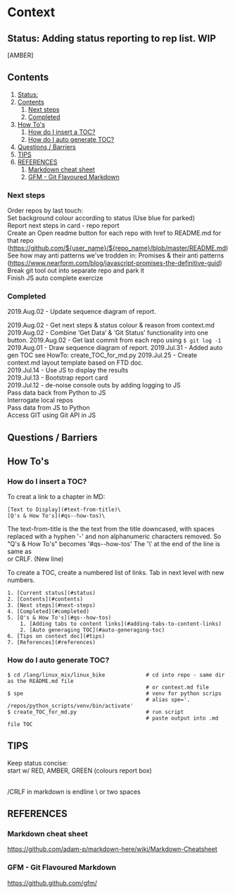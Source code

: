 # Context
## Status: Adding status reporting to rep list. WIP
[AMBER]

## Contents
1. [Status:](#status)
2. [Contents](#contents)
	1. [Next steps](#next-steps)
	2. [Completed](#completed)
3. [How To's](#how-tos)
	1. [How do I insert a TOC?](#how-do-i-insert-a-toc)
	2. [How do I auto generate TOC?](#how-do-i-auto-generate-toc)
4. [Questions / Barriers](#questions--barriers)
5. [TIPS](#tips)
6. [REFERENCES](#references)
	1. [Markdown cheat sheet](#markdown-cheat-sheet)
	2. [GFM - Git Flavoured Markdown](#gfm--git-flavoured-markdown)

### Next steps
Order repos by last touch:  
Set background colour according to status (Use blue for parked)  
Report next steps in card - repo report  
Create an Open readme  button for each repo with href to README.md for that repo  
(https://github.com/${user_name}/${repo_name}/blob/master/README.md)  
See how may anti patterns we've trodden in: Promises & their anti patterns  
(https://www.nearform.com/blog/javascript-promises-the-definitive-guid)   
Break git tool out into separate repo and park it  
Finish JS auto complete exercize  


### Completed
2019.Aug.02 - Update sequence diagram of report.

2019.Aug.02 - Get next steps & status colour & reason from context.md  
2019.Aug.02 - Combine ‘Get Data’ & ‘Git Status’ functionality into one button.
2019.Aug.02 - Get last commit from each repo using ```$ git log -1```  
2019.Aug.01 - Draw sequence diagram of report.
2019.Jul.31 - Added auto gen TOC see HowTo: create_TOC_for_md.py
2019.Jul.25 - Create context.md layout template based on FTD doc.  
2019.Jul.14 - Use JS to display the results  
2019.Jul.13 - Bootstrap report card  
2019.Jul.12 - de-noise console outs by adding logging to JS  
Pass data back from Python to JS  
Interrogate local repos  
Pass data from JS to Python  
Access GIT using Git API in JS  


## Questions / Barriers






## How To's
### How do I insert a TOC?
To creat a link to a chapter in MD:
```
[Text to Display](#text-from-title)\
[Q's & How To's](#qs--how-tos)\
```

The text-from-title is the the text from the title downcased, with spaces replaced with a hyphen '-' and non alphanumeric characters removed. So "Q's & How To's" becomes '#qs--how-tos'
The '\\' at the end of the line is same as <br> or CRLF. (New line)

To create a TOC, create a numbered list of links. Tab in next level with new numbers.
```
1. [Current status](#status)  
2. [Contents](#contents)  
3. [Next steps](#next-steps)  
4. [Completed](#completed)  
5. [Q's & How To's](#qs--how-tos)  
    1. [Adding tabs to content links](#adding-tabs-to-content-links)   
    2. [Auto generaging TOC](#auto-generaging-toc)  
6. [Tips on context doc](#tips)  
7. [References](#references)  
```

### How do I auto generate TOC?
```
$ cd /lang/linux_mix/linux_bike             # cd into repo - same dir as the README.md file
                                            # or context.md file
$ spe                                       # venv for python scrips
                                            # alias spe='. /repos/python_scripts/venv/bin/activate'   
$ create_TOC_for_md.py                      # run script
                                            # paste output into .md file TOC
```



## TIPS
Keep status concise:  
start w/ RED, AMBER, GREEN (colours report box)  

<br>/CRLF in markdown is endline \\ or two spaces


## REFERENCES
### Markdown cheat sheet
https://github.com/adam-p/markdown-here/wiki/Markdown-Cheatsheet

### GFM - Git Flavoured Markdown
https://github.github.com/gfm/
